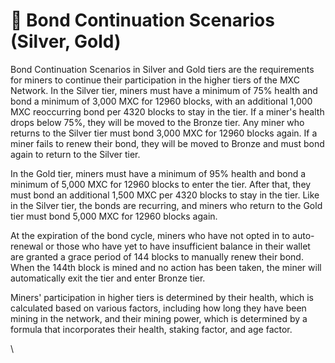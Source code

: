 # 🔁 Bond Continuation Scenarios (Silver, Gold)

Bond Continuation Scenarios in Silver and Gold tiers are the requirements for miners to continue their participation in the higher tiers of the MXC Network. In the Silver tier, miners must have a minimum of 75% health and bond a minimum of 3,000 MXC for 12960 blocks, with an additional 1,000 MXC reoccurring bond per 4320 blocks to stay in the tier. If a miner's health drops below 75%, they will be moved to the Bronze tier. Any miner who returns to the Silver tier must bond 3,000 MXC for 12960 blocks again. If a miner fails to renew their bond, they will be moved to Bronze and must bond again to return to the Silver tier.

In the Gold tier, miners must have a minimum of 95% health and bond a minimum of 5,000 MXC for 12960 blocks to enter the tier. After that, they must bond an additional 1,500 MXC per 4320 blocks to stay in the tier. Like in the Silver tier, the bonds are recurring, and miners who return to the Gold tier must bond 5,000 MXC for 12960 blocks again.

At the expiration of the bond cycle, miners who have not opted in to auto-renewal or those who have yet to have insufficient balance in their wallet are granted a grace period of 144 blocks to manually renew their bond. When the 144th block is mined and no action has been taken, the miner will automatically exit the tier and enter Bronze tier.&#x20;

Miners' participation in higher tiers is determined by their health, which is calculated based on various factors, including how long they have been mining in the network, and their mining power, which is determined by a formula that incorporates their health, staking factor, and age factor.

\
